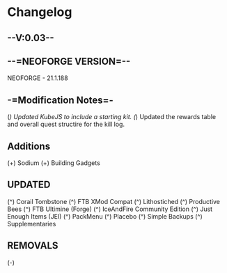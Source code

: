 # Changelog

## **--V:0.03--**

## **--=NEOFORGE VERSION=--**

NEOFORGE - 21.1.188

## **-=Modification Notes=-**

(*) Updated KubeJS to include a starting kit.
(*) Updated the rewards table and overall quest structire for the kill log.
 
## **Additions**

(+) Sodium
(+) Building Gadgets

## **UPDATED**

(^) Corail Tombstone
(^) FTB XMod Compat
(^) Lithostiched
(^) Productive Bees
(^) FTB Ultimine (Forge)
(^) IceAndFire Community Edition
(^) Just Enough Items (JEI)
(^) PackMenu
(^) Placebo
(^) Simple Backups
(^) Supplementaries

## **REMOVALS**

(-)
